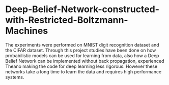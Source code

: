 # Deep-Belief-Network-constructed-with-Restricted-Boltzmann-Machines
The experiments were performed on MNIST digit recognition dataset and the CIFAR dataset.
Through this project studies have been done on how probabilistic models can be used for learning from data, also how a Deep Belief Network can be implemented without back propagation, experienced Theano making the code for deep learning less rigorous. However these networks take a long time to learn the data and requires high performance systems.
